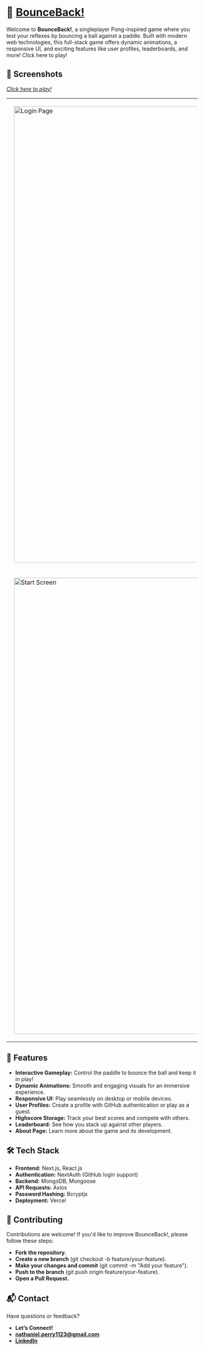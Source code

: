 # 🏓 [BounceBack!](https://github.com/natep1123/bounceback)

Welcome to **BounceBack!**, a singleplayer Pong-inspired game where you test your reflexes by bouncing a ball against a paddle. Built with modern web technologies, this full-stack game offers dynamic animations, a responsive UI, and exciting features like user profiles, leaderboards, and more!
Click here to play!

## 📸 Screenshots

_[Click here to play!](https://bounceback-zeta.vercel.app/)_

<table>
  <tr>
    <td style="padding: 20px;">
      <img src="https://drive.google.com/uc?export=view&id=1s4XvReBh2pBAJrl9DSt7VHZnH8fijsL5" alt="Login Page" width="1200px" />
    </td>
  </tr>
  <tr>
    <td style="padding: 20px;">
      <img src="https://drive.google.com/uc?export=view&id=11PV-ociM1-M7oivNpbBqimppa6gSoll6" alt="Start Screen" width="1200px"/>
    </td>
  </tr>
</table>

## 🎯 Features

- **Interactive Gameplay:** Control the paddle to bounce the ball and keep it in play!
- **Dynamic Animations:** Smooth and engaging visuals for an immersive experience.
- **Responsive UI:** Play seamlessly on desktop or mobile devices.
- **User Profiles:** Create a profile with GitHub authentication or play as a guest.
- **Highscore Storage:** Track your best scores and compete with others.
- **Leaderboard:** See how you stack up against other players.
- **About Page:** Learn more about the game and its development.

## 🛠️ Tech Stack

- **Frontend:** Next.js, React.js
- **Authentication:** NextAuth (GitHub login support)
- **Backend:** MongoDB, Mongoose
- **API Requests:** Axios
- **Password Hashing:** Bcryptjs
- **Deployment:** Vercel

## 🤝 Contributing

Contributions are welcome! If you'd like to improve BounceBack!, please follow these steps:

- **Fork the repository.**
- **Create a new branch** (git checkout -b feature/your-feature).
- **Make your changes and commit** (git commit -m "Add your feature").
- **Push to the branch** (git push origin feature/your-feature).
- **Open a Pull Request.**

## 📬 Contact

Have questions or feedback?

- **Let’s Connect!**
- **[nathaniel.perry1123@gmail.com](mailto:nathaniel.perry1123@gmail.com)**
- **[LinkedIn](https://www.linkedin.com/in/nathaniel-perry-646bb4326)**
